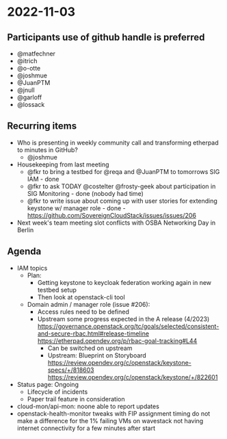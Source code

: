 # 2022-11-03
## Participants  use of github handle is preferred
* @matfechner
* @itrich
* @o-otte
* @joshmue
* @JuanPTM
* @jnull
* @garloff
* @lossack
## Recurring items
* Who is presenting in weekly community call and transforming etherpad to minutes in GitHub?
   * @joshmue
* Housekeeping from last meeting
  * @fkr to bring a testbed for @reqa and @JuanPTM to tomorrows SIG IAM - done
  * @fkr to ask TODAY @costelter @frosty-geek about participation in SIG Monitoring - done (nobody had time)
  * @fkr to write issue about coming up with user stories for extending keystone w/ manager role - done - https://github.com/SovereignCloudStack/issues/issues/206
* Next week's team meeting slot conflicts with OSBA Networking Day in Berlin
## Agenda
* IAM topics
  - Plan:
    - Getting keystone to keycloak federation working again in new testbed setup
    - Then look at openstack-cli tool
  - Domain admin / manager role (issue #206):
    - Access rules need to be defined
    - Upstream some progress expected in the A release (4/2023) https://governance.openstack.org/tc/goals/selected/consistent-and-secure-rbac.html#release-timeline https://etherpad.opendev.org/p/rbac-goal-tracking#L44
      - Can be switched on upstream
      - Upstream: Blueprint on Storyboard https://review.opendev.org/c/openstack/keystone-specs/+/818603 https://review.opendev.org/c/openstack/keystone/+/822601
* Status page: Ongoing
    - Lifecycle of incidents
    - Paper trail feature in consideration
* cloud-mon/api-mon: noone able to report updates
* openstack-health-monitor tweaks with FIP assignment timing do not make a difference for the 1% failing VMs on wavestack not having internet connectivity for a few minutes after start
